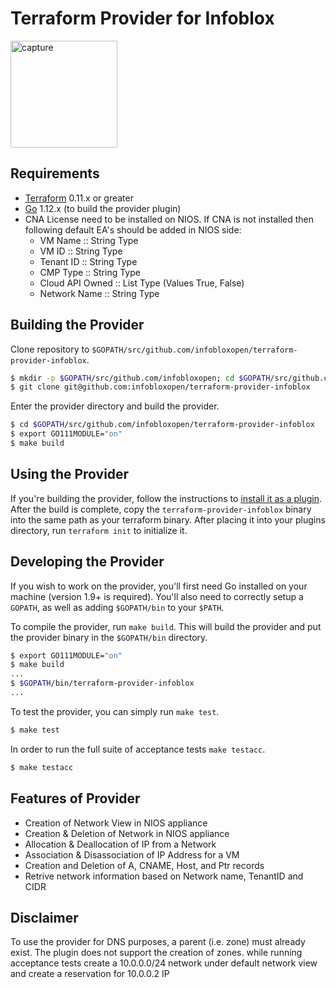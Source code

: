 # Terraform Provider for Infoblox
 <img width="171" alt="capture" src="https://user-images.githubusercontent.com/36291746/39614422-6b653088-4f8d-11e8-83fd-05b18ca974a2.PNG">

## Requirements
* [Terraform](https://www.terraform.io/downloads.html) 0.11.x or greater
* [Go](https://golang.org/doc/install) 1.12.x (to build the provider plugin)
* CNA License need to be installed on NIOS. If CNA is not installed then following default EA's should be added in NIOS side:
   * VM Name :: String Type
   * VM ID :: String Type
   * Tenant ID :: String Type
   * CMP Type :: String Type
   * Cloud API Owned :: List Type (Values True, False)
   * Network Name :: String Type

## Building the Provider
Clone repository to `$GOPATH/src/github.com/infobloxopen/terraform-provider-infoblox`.
```sh
$ mkdir -p $GOPATH/src/github.com/infobloxopen; cd $GOPATH/src/github.com/infobloxopen
$ git clone git@github.com:infobloxopen/terraform-provider-infoblox
```
Enter the provider directory and build the provider.
```sh
$ cd $GOPATH/src/github.com/infobloxopen/terraform-provider-infoblox
$ export GO111MODULE="on"
$ make build
```

## Using the Provider
If you're building the provider, follow the instructions to [install it as a plugin](https://www.terraform.io/docs/plugins/basics.html#installing-a-plugin). After the build is complete, copy the `terraform-provider-infoblox` binary into the same path as your terraform binary. After placing it into your plugins directory, run `terraform init` to initialize it.

## Developing the Provider
If you wish to work on the provider, you'll first need Go installed on your machine (version 1.9+ is required). You'll also need to correctly setup a `GOPATH`, as well as adding `$GOPATH/bin` to your `$PATH`.

To compile the provider, run `make build`. This will build the provider and put the provider binary in the `$GOPATH/bin` directory.
```sh
$ export GO111MODULE="on"
$ make build
...
$ $GOPATH/bin/terraform-provider-infoblox
...
```
To test the provider, you can simply run `make test`.
```sh
$ make test
```

In order to run the full suite of acceptance tests `make testacc`.
```sh
$ make testacc
```
## Features of Provider
* Creation of Network View in NIOS appliance
* Creation & Deletion of Network in NIOS appliance
* Allocation & Deallocation of IP from a Network
* Association & Disassociation of IP Address for a VM
* Creation and Deletion of A, CNAME, Host, and Ptr records
* Retrive network information based on Network name, TenantID and CIDR

## Disclaimer
To use the provider for DNS purposes, a parent (i.e. zone) must already exist. The plugin does not support the creation of zones.
while running acceptance tests create a 10.0.0.0/24 network under default network view and create a reservation for 10.0.0.2 IP
